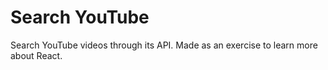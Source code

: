 # Search YouTube #

Search YouTube videos through its API. Made as an exercise to learn more about React.
